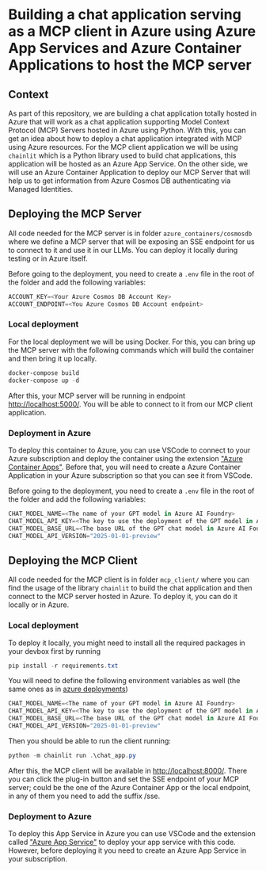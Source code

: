 # Building a chat application serving as a MCP client in Azure using Azure App Services and Azure Container Applications to host the MCP server

## Context

As part of this repository, we are building a chat application totally hosted in Azure that will work as a chat application supporting Model Context Protocol (MCP) Servers hosted in Azure using Python. With this, you can get an idea about how to deploy a chat application integrated with MCP using Azure resources. For the MCP client application we will be using `chainlit` which is a Python library used to build chat applications, this application will be hosted as an Azure App Service. On the other side, we will use an Azure Container Application to deploy our MCP Server that will help us to get information from Azure Cosmos DB authenticating via Managed Identities.

## Deploying the MCP Server

All code needed for the MCP server is in folder `azure_containers/cosmosdb` where we define a MCP server that will be exposing an SSE endpoint for us to connect to it and use it in our LLMs. You can deploy it locally during testing or in Azure itself.

Before going to the deployment, you need to create a `.env` file in the root of the folder and add the following variables:

```powershell
ACCOUNT_KEY=<Your Azure Cosmos DB Account Key>
ACCOUNT_ENDPOINT=<You Azure Cosmos DB Account endpoint>
```

### Local deployment

For the local deployment we will be using Docker. For this, you can bring up the MCP server with the following commands which will build the container and then bring it up locally.

```powershell
docker-compose build
docker-compose up -d
```

After this, your MCP server will be running in endpoint [http://localhost:5000/](http://localhost:5000/). You will be able to connect to it from our MCP client application.

### Deployment in Azure

To deploy this container to Azure, you can use VSCode to connect to your Azure subscription and deploy the container using the extension ["Azure Container Apps"](https://marketplace.visualstudio.com/items/?itemName=ms-azuretools.vscode-azurecontainerapps). Before that, you will need to create a Azure Container Application in your Azure subscription so that you can see it from VSCode.

Before going to the deployment, you need to create a `.env` file in the root of the folder and add the following variables:

```powershell
CHAT_MODEL_NAME=<The name of your GPT model in Azure AI Foundry>
CHAT_MODEL_API_KEY=<The key to use the deployment of the GPT model in Azure AI Foundry>
CHAT_MODEL_BASE_URL=<The base URL of the GPT chat model in Azure AI Foundry>
CHAT_MODEL_API_VERSION="2025-01-01-preview"
```

## Deploying the MCP Client 

All code needed for the MCP client is in folder `mcp_client/` where you can find the usage of the library `chainlit` to build the chat application and then connect to the MCP server hosted in Azure. To deploy it, you can do it locally or in Azure.

### Local deployment

To deploy it locally, you might need to install all the required packages in your devbox first by running

```powershell
pip install -r requirements.txt
```

You will need to define the following environment variables as well (the same ones as in [azure deployments](#deployment-in-azure))

```powershell
CHAT_MODEL_NAME=<The name of your GPT model in Azure AI Foundry>
CHAT_MODEL_API_KEY=<The key to use the deployment of the GPT model in Azure AI Foundry>
CHAT_MODEL_BASE_URL=<The base URL of the GPT chat model in Azure AI Foundry>
CHAT_MODEL_API_VERSION="2025-01-01-preview"
```

Then you should be able to run the client running:

```powershell
python -m chainlit run .\chat_app.py
```

After this, the MCP client will be available in [http://localhost:8000/](http://localhost:8000/). There you can click the plug-in button and set the SSE endpoint of your MCP server; could be the one of the Azure Container App or the local endpoint, in any of them you need to add the suffix /sse.

### Deployment to Azure

To deploy this App Service in Azure you can use VSCode and the extension called ["Azure App Service"](https://marketplace.visualstudio.com/items?itemName=ms-azuretools.vscode-azureappservice) to deploy your app service with this code. However, before deploying it you need to create an Azure App Service in your subscription.